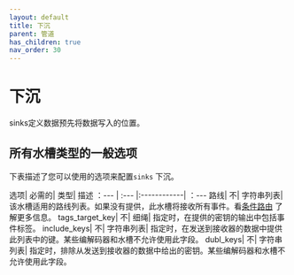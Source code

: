 ```yaml
---
layout: default
title: 下沉
parent: 管道
has_children: true
nav_order: 30
---
```


# 下沉

sinks定义数据预先将数据写入的位置。

## 所有水槽类型的一般选项

下表描述了您可以使用的选项来配置`sinks` 下沉。

选项| 必需的| 类型| 描述
：--- | :--- |:------------| ：---
路线| 不| 字符串列表| 该水槽适用的路线列表。如果没有提供，此水槽将接收所有事件。看[条件路由]({{site.url}}{{site.baseurl}}/data-prepper/pipelines/pipelines#conditional-routing) 了解更多信息。
tags_target_key| 不| 细绳| 指定时，在提供的密钥的输出中包括事件标签。
include_keys| 不| 字符串列表| 指定时，在发送到接收器的数据中提供此列表中的键。某些编解码器和水槽不允许使用此字段。
dubl_keys| 不| 字符串列表| 指定时，排除从发送到接收器的数据中给出的密钥。某些编解码器和水槽不允许使用此字段。

